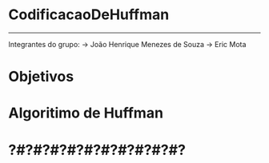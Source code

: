 # CodificacaoDeHuffman
-------------------------------------------------
Integrantes do grupo:
  -> João Henrique Menezes de Souza
  -> Eric Mota

# Objetivos

# Algoritimo de Huffman

# ?#?#?#?#?#?#?#?#?#?#?
